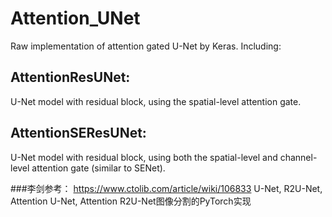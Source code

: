 Attention_UNet
==============
Raw implementation of attention gated U-Net by Keras. Including:<br>

AttentionResUNet: <br>
------------------
U-Net model with residual block, using the spatial-level attention gate.<br>

AttentionSEResUNet: <br>
-------------------
U-Net model with residual block, using both the spatial-level and channel-level attention gate (similar to SENet).<br>

###李剑参考：
https://www.ctolib.com/article/wiki/106833
U-Net, R2U-Net, Attention U-Net, Attention R2U-Net图像分割的PyTorch实现
